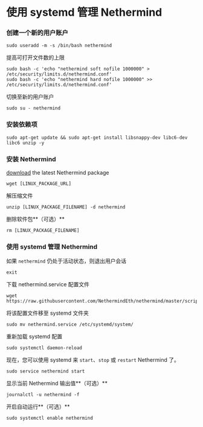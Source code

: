 # 使用 systemd 管理 Nethermind

### 创建一个新的用户账户

```text
sudo useradd -m -s /bin/bash nethermind
```

提高可打开文件数的上限

```text
sudo bash -c 'echo "nethermind soft nofile 1000000" > /etc/security/limits.d/nethermind.conf'
sudo bash -c 'echo "nethermind hard nofile 1000000" >> /etc/security/limits.d/nethermind.conf'
```

切换至新的用户账户

```text
sudo su - nethermind
```

### 安装依赖项

```text
sudo apt-get update && sudo apt-get install libsnappy-dev libc6-dev libc6 unzip -y
```

### 安装 Nethermind

[download](../ethereum-client/download-sources/) the latest Nethermind package

```text
wget [LINUX_PACKAGE_URL]
```

解压缩文件

```text
unzip [LINUX_PACKAGE_FILENAME] -d nethermind
```

删除软件包**（可选）**

```text
rm [LINUX_PACKAGE_FILENAME]
```

### 使用 systemd 管理 Nethermind

如果 `nethermind` 仍处于活动状态，则退出用户会话

```text
exit
```

下载 nethermind.service 配置文件

```text
wget https://raw.githubusercontent.com/NethermindEth/nethermind/master/scripts/nethermind.service
```

将该配置文件移至 systemd 文件夹

```text
sudo mv nethermind.service /etc/systemd/system/
```

重新加载 systemd 配置

```text
sudo systemctl daemon-reload
```

现在，您可以使用 systemd 来 `start`、`stop` 或 `restart` Nethermind 了。

```text
sudo service nethermind start
```

显示当前 Nethermind 输出值**（可选）**

```text
journalctl -u nethermind -f
```

开启自动运行**（可选）**

```text
sudo systemctl enable nethermind
```

